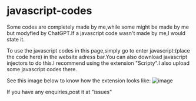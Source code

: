 # javascript-codes
<Useful javascript codes>
Some codes are completely made by me,while some might be made by me but modyfied by ChatGPT.If a javascript code wasn't made by me,I would state it.

To use the javascript codes in this page,simply go to enter javascript:(place the code here)  in the website adress bar.You can also download javascript injectors to do this.I recommend using the extension "Scripty".I also upload some javascript codes there.

See this image below to know how the extension looks like:
![image](https://github.com/user-attachments/assets/d49be0ed-4fac-4c9f-bd0f-3ccab98ac158)


If you have any enquiries,post it at "issues"
